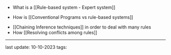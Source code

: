
- What is a [[Rule-based system - Expert system]]
* How is [[Conventional Programs vs rule-based systems]]
- [[Chaining Inference techniques]] in order to deal with many rules
- How [[Resolving conflicts among rules]]

---
last update: 10-10-2023
tags: